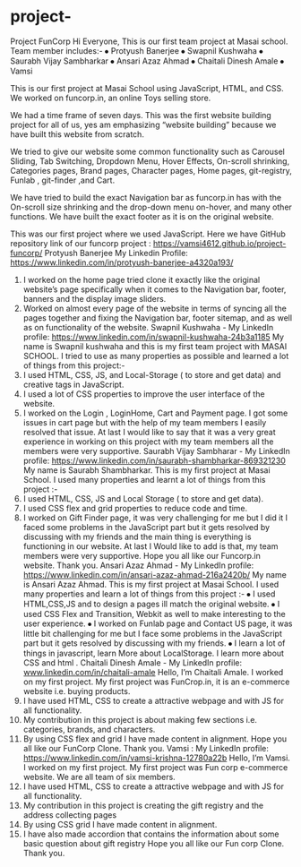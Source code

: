 # project-

Project FunCorp
Hi Everyone, This is our first team project at Masai school.
Team member includes:-
⦁ Protyush Banerjee
⦁ Swapnil Kushwaha
⦁ Saurabh Vijay Sambharkar
⦁ Ansari Azaz Ahmad
⦁ Chaitali Dinesh Amale
⦁ Vamsi

This is our first project at Masai School using JavaScript, HTML, and CSS. We worked on funcorp.in, an online Toys selling store.

We had a time frame of seven days. This was the first website building project for all of us, yes am emphasizing “website building” because we have built this website from scratch.

We tried to give our website some common functionality such as Carousel Sliding, Tab Switching, Dropdown Menu, Hover Effects, On-scroll shrinking, Categories pages, Brand pages, Character pages, Home pages, git-registry, Funlab , git-finder ,and Cart.

We have tried to build the exact Navigation bar as funcorp.in has with the On-scroll size shrinking and the drop-down menu on-hover, and many other functions. We have built the exact footer as it is on the original website.

This was our first project where we used JavaScript. Here we have GitHub repository link of our funcorp project :
https://vamsi4612.github.io/project-funcorp/
Protyush Banerjee
My Linkedin Profile: https://www.linkedin.com/in/protyush-banerjee-a4320a193/
1. I worked on the home page tried clone it exactly like the original website’s page specifically when it comes to the Navigation bar, footer, banners and the display image sliders.
2. Worked on almost every page of the website in terms of syncing all the pages together and fixing the Navigation bar, footer sitemap, and as well as on functionality of the website.
Swapnil Kushwaha -
My LinkedIn profile: https://www.linkedin.com/in/swapnil-kushwaha-24b3a1185
My name is Swapnil kushwaha and this is my first team project with MASAI SCHOOL. I tried to use as many properties as possible and learned a lot of things from this project:-
1. I used HTML, CSS, JS, and Local-Storage ( to store and get data) and creative tags in JavaScript.
2. I used a lot of CSS properties to improve the user interface of the website.
3. I worked on the Login , LoginHome, Cart and Payment page. I got some issues in cart page but with the help of my team members I easily resolved that issue.
At last I would like to say that it was a very great experience in working on this project with my team members all the members were very supportive.
Saurabh Vijay Sambharar -
My LinkedIn profile: https://www.linkedin.com/in/saurabh-shambharkar-869321230
My name is Saurabh Shambharkar.
This is my first project at Masai School.
I used many properties and learnt a lot of things from this project :-
1. I used HTML, CSS, JS and Local Storage ( to store and get data).
2. I used CSS flex and grid properties to reduce code and time.
3. I worked on Gift Finder page, it was very challenging for me but I did it I faced some problems in the JavaScript part but
it gets resolved by discussing with my friends and the main thing is everything is functioning in our website.
At last I Would like to add is that, my team members were very supportive.
Hope you all like our Funcorp.in website.
Thank you.
Ansari Azaz Ahmad -
My LinkedIn profile: https://www.linkedin.com/in/ansari-azaz-ahmad-216a2420b/
My name is Ansari Azaz Ahmad.
This is my first project at Masai School.
I used many properties and learn a lot of things from this project :-
⦁ I used HTML,CSS,JS and to design a pages ill match the original website.
⦁ I used CSS Flex and Transition, Webkit as well to make interesting to the user experience.
⦁ I worked on Funlab page and Contact US page, it was little bit challenging for me but I face some problems in the JavaScript part but it gets resolved by discussing with my friends.
⦁ I learn a lot of things in javascript, learn More about LocalStorage. I learn more about CSS and html .
Chaitali Dinesh Amale -
My LinkedIn profile: www.linkedin.com/in/chaitali-amale
Hello, I’m Chaitali Amale. I worked on my first project. My first project was FunCrop.in, it is an e-commerce website i.e. buying products.
1. I have used HTML, CSS to create a attractive webpage and with JS for all functionality.
2. My contribution in this project is about making few sections i.e. categories, brands, and characters.
3. By using CSS flex and grid I have made content in alignment.
Hope you all like our FunCorp Clone.
Thank you.
Vamsi :
My LinkedIn profile: https://www.linkedin.com/in/vamsi-krishna-12780a22b
Hello, I’m Vamsi. I worked on my first project. My first project was Fun corp e-commerce
website. We are all team of six members.
1. I have used HTML, CSS to create a attractive webpage and with JS for all functionality.
2. My contribution in this project is creating the gift registry and the address collecting pages
3. By using CSS grid I have made content in alignment.
4. I have also made accordion that contains the information about some basic question about
gift registry
Hope you all like our Fun corp Clone.
Thank you.
